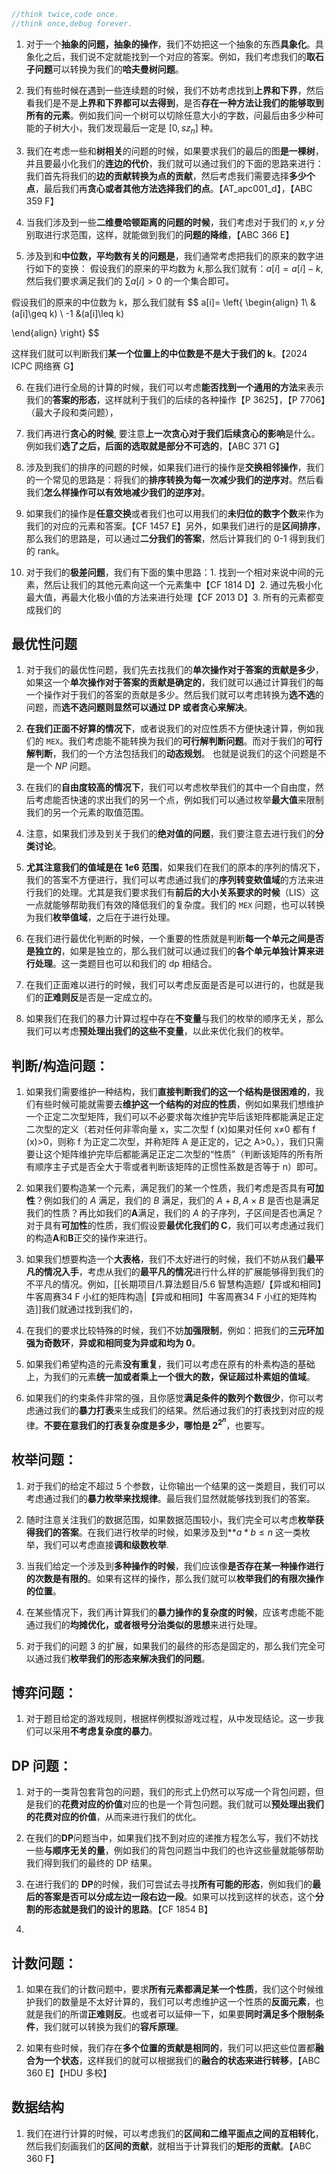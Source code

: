 ```cpp
//think twice,code once. 
//think once,debug forever.
```

1. 对于一个**抽象的问题，抽象的操作**，我们不妨把这一个抽象的东西**具象化**。具象化之后，我们说不定就能找到一个对应的答案。例如，我们考虑我们的**取石子问题**可以转换为我们的**哈夫曼树问题**。

2. 我们有些时候在遇到一些连续题的时候，我们不妨考虑找到**上界和下界**，然后看我们是不是**上界和下界都可以去得到**，是否**存在一种方法让我们的能够取到所有的元素**。例如我们问一个树可以切除任意大小的字数，问最后由多少种可能的子树大小，我们发现最后一定是 $[0,sz_{n}]$ 种。

3. 我们在考虑一些和**树相关**的问题的时候，如果要求我们的最后的图**是一棵树**，并且要最小化我们的**连边的代价**，我们就可以通过我们的下面的思路来进行：我们首先将我们的**边的贡献转换为点的贡献**，然后考虑我们需要选择**多少个点**，最后我们再**贪心或者其他方法选择我们的点**。【AT_apc001_d】，【ABC 359 F】

4. 当我们涉及到一些**二维曼哈顿距离的问题的时候**，我们考虑对于我们的 $x,y$ 分别取进行求范围，这样，就能做到我们的**问题的降维**，【ABC 366 E】

5. 涉及到和**中位数，平均数有关的问题是**，我们通常考虑把我们的原来的数字进行如下的变换：
假设我们的原来的平均数为 $k$,那么我们就有：$a[i]=a[i]-k$,然后我们要求满足我们的 $\sum a[i]>0$ 的一个集合即可。

假设我们的原来的中位数为 k，那么我们就有
$$
a[i]=
\left\{
\begin{align} 1\ &(a[i]\geq k) \\
-1 &(a[i]\leq k)

\end{align}
\right\}
$$

这样我们就可以判断我们**某一个位置上的中位数是不是大于我们的 k**。【2024 ICPC 网络赛 G】

6. 在我们进行全局的计算的时候，我们可以考虑**能否找到一个通用的方法**来表示我们的**答案的形态**，这样就利于我们的后续的各种操作【P 3625】，【P 7706】（最大子段和类问题），

7. 我们再进行**贪心的时候**, 要注意**上一次贪心对于我们后续贪心的影响**是什么。例如我们**选了之后，后面的选取就是部分不可选的**，【ABC 371 G】

8. 涉及到我们的排序的问题的时候，如果我们进行的操作是**交换相邻操作**，我们的一个常见的思路是：将我们的**排序转换为每一次减少我们的逆序对**。然后看我们**怎么样操作可以有效地减少我们的逆序对**。
9. 如果我们的操作是**任意交换**或者我们也可以用我们的**未归位的数字个数**来作为我们的对应的元素和答案。【CF 1457 E】另外，如果我们进行的是**区间排序**，那么我们的思路是，可以通过**二分我们的答案**，然后计算我们的 0-1 得到我们的 rank。

10. 对于我们的**极差问题**，我们有下面的集中思路：1. 找到一个相对来说中间的元素，然后让我们的其他元素向这一个元素集中【CF 1814 D】2. 通过先极小化最大值，再最大化极小值的方法来进行处理【CF 2013 D】3. 所有的元素都变成我们的
## 最优性问题
1. 对于我们的最优性问题，我们先去找我们的**单次操作对于答案的贡献是多少**，如果这一个**单次操作对于答案的贡献是确定的**，我们就可以通过计算我们的每一个操作对于我们的答案的贡献是多少。然后我们就可以考虑转换为**选不选**的问题，而**选不选问题则显然可以通过 DP 或者贪心来解决**。

2. **在我们正面不好算的情况下**，或者说我们的对应性质不方便快速计算，例如我们的 `MEX`。我们考虑能不能转换为我们的**可行解判断问题**。而对于我们的**可行解判断**，我们的一个方法包括我们的**动态规划**。 也就是说我们的这个问题是不是一个 $NP$ 问题。

3. 在我们的**自由度较高的情况下**，我们可以考虑枚举我们的其中一个自由度，然后考虑能否快速的求出我们的另一个点，例如我们可以通过枚举**最大值**来限制我们的另一个元素的取值范围。

4. 注意，如果我们涉及到关于我们的**绝对值的问题**，我们要注意去进行我们的**分类讨论**。

5. **尤其注意我们的值域是在 $1e6$ 范围**，如果我们在我们的原本的序列的情况下，我们的答案不方便进行，我们可以考虑通过我们的**序列转变欸值域**的方法来进行我们的处理。尤其是我们要求我们有**前后的大小关系要求的时候**（LIS）这一点就能够帮助我们有效的降低我们的复杂度。我们的 `MEX` 问题，也可以转换为我们**枚举值域**，之后在于进行处理。

6. 在我们进行最优化判断的时候，一个重要的性质就是判断**每一个单元之间是否是独立的**，如果是独立的，那么我们就可以通过我们的**各个单元单独计算来进行处理**。这一类题目也可以和我们的 dp 相结合。

7. 在我们正面难以进行的时候，我们可以考虑反面是否是可以进行的，也就是我们的**正难则反**是否是一定成立的。

8. 如果我们在我们的暴力计算过程中存在**不变量**与我们的枚举的顺序无关，那么我们可以考虑**预处理出我们的这些不变量**，以此来优化我们的枚举。
## 判断/构造问题：
1. 如果我们需要维护一种结构，我们**直接判断我们的这一个结构是很困难的**，我们有些时候可能就需要去**维护这一个结构的对应的性质**，例如如果我们想维护一个正定二次型矩阵，我们可以不必要求每次维护完毕后该矩阵都能满足正定二次型的定义（若对任何非零向量 x，实二次型 f (x)如果对任何 x≠0 都有 f (x)>0，则称 f 为正定二次型，并称矩阵 A 是正定的，记之 A>0。），我们只需要让这个矩阵维护完毕后都能满足正定二次型的“性质”（判断该矩阵的所有所有顺序主子式是否全大于零或者判断该矩阵的正惯性系数是否等于 n）即可。

2. 如果我们要构造某一个元素，满足我们的某一个性质，我们考虑是否具有**可加性**？例如我们的 $A$ 满足，我们的 $B$ 满足，我们的 $A+B,A\times B$ 是否也是满足我们的性质？再比如我们的**A**满足，我们的 $A$ 的子序列，子区间是否也满足？对于具有**可加性**的性质，我们假设要**最优化我们的 C**，我们可以考虑通过我们的构造**A**和**B**正交的操作来进行。

3. 如果我们想要构造一个**大表格**，我们不太好进行的时候，我们不妨从我们**最平凡的情况入手**，考虑从我们的**最平凡的情况**进行什么样的扩展能够得到我们的不平凡的情况。例如，[[长期项目/1.算法题目/5.6 智慧构造题/【异或和相同】牛客周赛34 F 小红的矩阵构造|【异或和相同】牛客周赛34 F 小红的矩阵构造]]我们就通过找到我们的，

4. 在我们的要求比较特殊的时候，我们不妨**加强限制**，例如：把我们的**三元环加强为奇数环**，**异或和相同变为异或和均为 0**。

5. 如果我们希望构造的元素**没有重复**，我们可以考虑在原有的朴素构造的基础上，为我们的元素**统一加或者乘上一个很大的数，保证超过朴素姐的值域**。

6. 如果我们的约束条件非常的强，且你感觉**满足条件的数列个数很少**，你可以考虑通过我们的**暴力打表**来生成我们的结果。然后通过我们的打表找到对应的规律。**不要在意我们的打表复杂度是多少，哪怕是 $2^{2^n}$**，也要写。
## 枚举问题：
1. 对于我们的给定不超过 5 个参数，让你输出一个结果的这一类题目，我们可以考虑通过我们的**暴力枚举来找规律**。最后我们显然就能够找到我们的答案。

2. 随时注意关注我们的数据范围，如果数据范围较小，我们完全可以考虑**枚举获得我们的答案**。在我们进行枚举的时候，如果涉及到**$a*b\leq n$ 这一类枚举，我们可以考虑直接**调和级数枚举**.

3. 当我们给定一个涉及到**多种操作的时候**，我们应该像**是否存在某一种操作进行的次数是有限的**。如果有这样的操作，那么我们就可以**枚举我们的有限次操作的位置**。

4. 在某些情况下，我们再计算我们的**暴力操作的复杂度的时候**，应该考虑能不能通过我们的**均摊优化，或者根号分治类似的思想**来进行处理。

5. 对于我们的问题 3 的扩展，如果我们的最终的形态是固定的，那么我们完全可以通过我们**枚举我们的形态来解决我们的问题**。

## 博弈问题：
1. 对于题目给定的游戏规则，根据样例模拟游戏过程，从中发现结论。这一步我们可以采用**不考虑复杂度的暴力**。

## DP 问题：
1. 对于的一类背包套背包的问题，我们的形式上仍然可以写成一个背包问题，但是我们的**花费对应的价值**对应的也是一个背包问题。我们就可以**预处理出我们的花费对应的价值**，从而来进行我们的优化。

2. 在我们的**DP**问题当中，如果我们找不到对应的递推方程怎么写，我们不妨找一些**与顺序无关的量**，例如我们的背包问题当中我们的也许这些量就能够帮助我们得到我们的最终的 DP 结果。

3. 在进行我们的 **DP**的时候，我们可尝试去寻找**所有可能的形态**，例如我们的**最后的答案是否可以分成左边一段右边一段**。如果可以找到这样的状态，这个**分割的形态就是我们的设计的思路**。【CF 1854 B】

4. 

## 计数问题：
1. 如果在我们的计数问题中，要求**所有元素都满足某一个性质**，我们这个时候维护我们的数量是不太好计算的，我们可以考虑维护这一个性质的**反面元素**，也就是我们的所谓**正难则反**。也或者可以延伸一下，如果要**同时满足多个限制条件**，我们就可以转换为我们的**容斥原理**。

2. 如果有些时候，我们存在**多个位置的贡献是相同的**，我们可以把这些位置都**融合为一个状态**，这样我们的就可以根据我们的**融合的状态来进行转移**，【ABC 360 E】【HDU 多校】


## 数据结构
1. 我们在进行计算的时候，可以考虑我们的**区间和二维平面点之间的互相转化**，然后我们刻画我们的**区间的贡献**，就相当于计算我们的**矩形的贡献**。【ABC 360 F】
